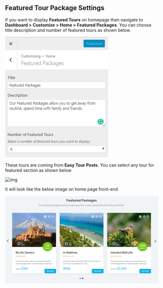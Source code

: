 ## **Featured Tour Package Settings**

If you want to display **Featured Tours** on homepage then navigate to **Dashboard > Customize > Home > Featured Packages**. You can choose title description and number of featured tours as shown below.

![img](../../img/homepage-featured-tour.png)

These tours are coming from **Easy Tour Posts**. You can select any tour for featured section as shown below

![img](../../img/abc.png)

It will look like the below image on home page front-end

![img](../../img/homepage-featured-setting-front.png)